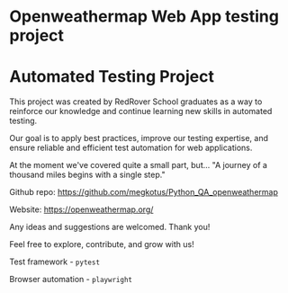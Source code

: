 # Openweathermap Web App testing project

Automated Testing Project
=========================

This project was created by RedRover School graduates as a way to reinforce our knowledge and continue learning new skills in automated testing.

Our goal is to apply best practices, improve our testing expertise, and ensure reliable and efficient test automation for web applications.

At the moment we've covered quite a small part, but… "A journey of a thousand miles begins with a single step."

Github repo: https://github.com/megkotus/Python_QA_openweathermap

Website: https://openweathermap.org/

Any ideas and suggestions are welcomed. Thank you!

Feel free to explore, contribute, and grow with us!


Test framework - `pytest`

Browser automation - `playwright`
